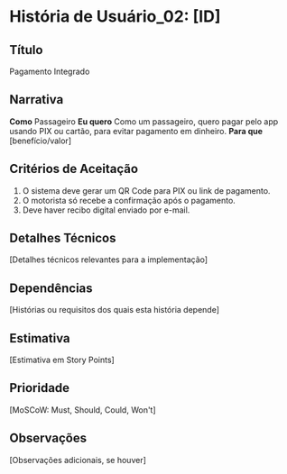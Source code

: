 # História de Usuário_02: [ID]

## Título

Pagamento Integrado

## Narrativa

**Como** Passageiro
**Eu quero** Como um passageiro, quero pagar pelo app usando PIX ou cartão, para evitar pagamento em dinheiro.
**Para que** [benefício/valor]

## Critérios de Aceitação

1. O sistema deve gerar um QR Code para PIX ou link de pagamento.
2. O motorista só recebe a confirmação após o pagamento.
3. Deve haver recibo digital enviado por e-mail.

## Detalhes Técnicos

[Detalhes técnicos relevantes para a implementação]

## Dependências

[Histórias ou requisitos dos quais esta história depende]

## Estimativa

[Estimativa em Story Points]

## Prioridade

[MoSCoW: Must, Should, Could, Won't]

## Observações

[Observações adicionais, se houver]
